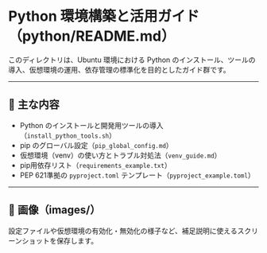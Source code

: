 # Python 環境構築と活用ガイド（python/README.md）

このディレクトリは、Ubuntu 環境における Python のインストール、ツールの導入、仮想環境の運用、依存管理の標準化を目的としたガイド群です。

---

## 🐍 主な内容

- Python のインストールと開発用ツールの導入（`install_python_tools.sh`）
- pip のグローバル設定（`pip_global_config.md`）
- 仮想環境（venv）の使い方とトラブル対処法（`venv_guide.md`）
- pip用依存リスト（`requirements_example.txt`）
- PEP 621準拠の `pyproject.toml` テンプレート（`pyproject_example.toml`）

---

## 📂 画像（images/）

設定ファイルや仮想環境の有効化・無効化の様子など、補足説明に使えるスクリーンショットを保存します。
